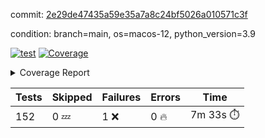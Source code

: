 commit: [2e29de47435a59e35a7a8c24bf5026a010571c3f](https://github.com/rcmdnk/homebrew-file/tree/2e29de47435a59e35a7a8c24bf5026a010571c3f)

condition: branch=main, os=macos-12, python_version=3.9

[![test](https://github.com/rcmdnk/homebrew-file/actions/workflows/test.yml/badge.svg)](https://github.com/rcmdnk/homebrew-file/actions/runs/4662826436)
<a href="https://github.com/rcmdnk/homebrew-file/blob/2e29de47435a59e35a7a8c24bf5026a010571c3f/README.md"><img alt="Coverage" src="https://img.shields.io/badge/Coverage-54%25-orange.svg" /></a><details><summary>Coverage Report </summary><table><tr><th>File</th><th>Stmts</th><th>Miss</th><th>Cover</th><th>Missing</th></tr><tbody><tr><td colspan="5"><b>bin</b></td></tr><tr><td>&nbsp; &nbsp;<a href="https://github.com/rcmdnk/homebrew-file/blob/2e29de47435a59e35a7a8c24bf5026a010571c3f/bin/brew-file">brew-file</a></td><td>1881</td><td>858</td><td>54%</td><td><a href="https://github.com/rcmdnk/homebrew-file/blob/2e29de47435a59e35a7a8c24bf5026a010571c3f/bin/brew-file#L43-L58">43&ndash;58</a>, <a href="https://github.com/rcmdnk/homebrew-file/blob/2e29de47435a59e35a7a8c24bf5026a010571c3f/bin/brew-file#L63-L65">63&ndash;65</a>, <a href="https://github.com/rcmdnk/homebrew-file/blob/2e29de47435a59e35a7a8c24bf5026a010571c3f/bin/brew-file#L158">158</a>, <a href="https://github.com/rcmdnk/homebrew-file/blob/2e29de47435a59e35a7a8c24bf5026a010571c3f/bin/brew-file#L273">273</a>, <a href="https://github.com/rcmdnk/homebrew-file/blob/2e29de47435a59e35a7a8c24bf5026a010571c3f/bin/brew-file#L292">292</a>, <a href="https://github.com/rcmdnk/homebrew-file/blob/2e29de47435a59e35a7a8c24bf5026a010571c3f/bin/brew-file#L357">357</a>, <a href="https://github.com/rcmdnk/homebrew-file/blob/2e29de47435a59e35a7a8c24bf5026a010571c3f/bin/brew-file#L360-L363">360&ndash;363</a>, <a href="https://github.com/rcmdnk/homebrew-file/blob/2e29de47435a59e35a7a8c24bf5026a010571c3f/bin/brew-file#L377-L382">377&ndash;382</a>, <a href="https://github.com/rcmdnk/homebrew-file/blob/2e29de47435a59e35a7a8c24bf5026a010571c3f/bin/brew-file#L420-L425">420&ndash;425</a>, <a href="https://github.com/rcmdnk/homebrew-file/blob/2e29de47435a59e35a7a8c24bf5026a010571c3f/bin/brew-file#L436">436</a>, <a href="https://github.com/rcmdnk/homebrew-file/blob/2e29de47435a59e35a7a8c24bf5026a010571c3f/bin/brew-file#L641">641</a>, <a href="https://github.com/rcmdnk/homebrew-file/blob/2e29de47435a59e35a7a8c24bf5026a010571c3f/bin/brew-file#L643">643</a>, <a href="https://github.com/rcmdnk/homebrew-file/blob/2e29de47435a59e35a7a8c24bf5026a010571c3f/bin/brew-file#L645">645</a>, <a href="https://github.com/rcmdnk/homebrew-file/blob/2e29de47435a59e35a7a8c24bf5026a010571c3f/bin/brew-file#L662-L666">662&ndash;666</a>, <a href="https://github.com/rcmdnk/homebrew-file/blob/2e29de47435a59e35a7a8c24bf5026a010571c3f/bin/brew-file#L679-L684">679&ndash;684</a>, <a href="https://github.com/rcmdnk/homebrew-file/blob/2e29de47435a59e35a7a8c24bf5026a010571c3f/bin/brew-file#L694">694</a>, <a href="https://github.com/rcmdnk/homebrew-file/blob/2e29de47435a59e35a7a8c24bf5026a010571c3f/bin/brew-file#L710">710</a>, <a href="https://github.com/rcmdnk/homebrew-file/blob/2e29de47435a59e35a7a8c24bf5026a010571c3f/bin/brew-file#L714-L718">714&ndash;718</a>, <a href="https://github.com/rcmdnk/homebrew-file/blob/2e29de47435a59e35a7a8c24bf5026a010571c3f/bin/brew-file#L736-L750">736&ndash;750</a>, <a href="https://github.com/rcmdnk/homebrew-file/blob/2e29de47435a59e35a7a8c24bf5026a010571c3f/bin/brew-file#L843-L858">843&ndash;858</a>, <a href="https://github.com/rcmdnk/homebrew-file/blob/2e29de47435a59e35a7a8c24bf5026a010571c3f/bin/brew-file#L886">886</a>, <a href="https://github.com/rcmdnk/homebrew-file/blob/2e29de47435a59e35a7a8c24bf5026a010571c3f/bin/brew-file#L897-L898">897&ndash;898</a>, <a href="https://github.com/rcmdnk/homebrew-file/blob/2e29de47435a59e35a7a8c24bf5026a010571c3f/bin/brew-file#L906">906</a>, <a href="https://github.com/rcmdnk/homebrew-file/blob/2e29de47435a59e35a7a8c24bf5026a010571c3f/bin/brew-file#L919-L924">919&ndash;924</a>, <a href="https://github.com/rcmdnk/homebrew-file/blob/2e29de47435a59e35a7a8c24bf5026a010571c3f/bin/brew-file#L928-L930">928&ndash;930</a>, <a href="https://github.com/rcmdnk/homebrew-file/blob/2e29de47435a59e35a7a8c24bf5026a010571c3f/bin/brew-file#L934-L937">934&ndash;937</a>, <a href="https://github.com/rcmdnk/homebrew-file/blob/2e29de47435a59e35a7a8c24bf5026a010571c3f/bin/brew-file#L1032-L1034">1032&ndash;1034</a>, <a href="https://github.com/rcmdnk/homebrew-file/blob/2e29de47435a59e35a7a8c24bf5026a010571c3f/bin/brew-file#L1037">1037</a>, <a href="https://github.com/rcmdnk/homebrew-file/blob/2e29de47435a59e35a7a8c24bf5026a010571c3f/bin/brew-file#L1043">1043</a>, <a href="https://github.com/rcmdnk/homebrew-file/blob/2e29de47435a59e35a7a8c24bf5026a010571c3f/bin/brew-file#L1066-L1069">1066&ndash;1069</a>, <a href="https://github.com/rcmdnk/homebrew-file/blob/2e29de47435a59e35a7a8c24bf5026a010571c3f/bin/brew-file#L1131">1131</a>, <a href="https://github.com/rcmdnk/homebrew-file/blob/2e29de47435a59e35a7a8c24bf5026a010571c3f/bin/brew-file#L1160">1160</a>, <a href="https://github.com/rcmdnk/homebrew-file/blob/2e29de47435a59e35a7a8c24bf5026a010571c3f/bin/brew-file#L1193">1193</a>, <a href="https://github.com/rcmdnk/homebrew-file/blob/2e29de47435a59e35a7a8c24bf5026a010571c3f/bin/brew-file#L1196">1196</a>, <a href="https://github.com/rcmdnk/homebrew-file/blob/2e29de47435a59e35a7a8c24bf5026a010571c3f/bin/brew-file#L1208">1208</a>, <a href="https://github.com/rcmdnk/homebrew-file/blob/2e29de47435a59e35a7a8c24bf5026a010571c3f/bin/brew-file#L1210">1210</a>, <a href="https://github.com/rcmdnk/homebrew-file/blob/2e29de47435a59e35a7a8c24bf5026a010571c3f/bin/brew-file#L1241">1241</a>, <a href="https://github.com/rcmdnk/homebrew-file/blob/2e29de47435a59e35a7a8c24bf5026a010571c3f/bin/brew-file#L1245">1245</a>, <a href="https://github.com/rcmdnk/homebrew-file/blob/2e29de47435a59e35a7a8c24bf5026a010571c3f/bin/brew-file#L1249-L1252">1249&ndash;1252</a>, <a href="https://github.com/rcmdnk/homebrew-file/blob/2e29de47435a59e35a7a8c24bf5026a010571c3f/bin/brew-file#L1254-L1257">1254&ndash;1257</a>, <a href="https://github.com/rcmdnk/homebrew-file/blob/2e29de47435a59e35a7a8c24bf5026a010571c3f/bin/brew-file#L1286-L1300">1286&ndash;1300</a>, <a href="https://github.com/rcmdnk/homebrew-file/blob/2e29de47435a59e35a7a8c24bf5026a010571c3f/bin/brew-file#L1305-L1308">1305&ndash;1308</a>, <a href="https://github.com/rcmdnk/homebrew-file/blob/2e29de47435a59e35a7a8c24bf5026a010571c3f/bin/brew-file#L1311-L1317">1311&ndash;1317</a>, <a href="https://github.com/rcmdnk/homebrew-file/blob/2e29de47435a59e35a7a8c24bf5026a010571c3f/bin/brew-file#L1322">1322</a>, <a href="https://github.com/rcmdnk/homebrew-file/blob/2e29de47435a59e35a7a8c24bf5026a010571c3f/bin/brew-file#L1330">1330</a>, <a href="https://github.com/rcmdnk/homebrew-file/blob/2e29de47435a59e35a7a8c24bf5026a010571c3f/bin/brew-file#L1336-L1341">1336&ndash;1341</a>, <a href="https://github.com/rcmdnk/homebrew-file/blob/2e29de47435a59e35a7a8c24bf5026a010571c3f/bin/brew-file#L1352-L1374">1352&ndash;1374</a>, <a href="https://github.com/rcmdnk/homebrew-file/blob/2e29de47435a59e35a7a8c24bf5026a010571c3f/bin/brew-file#L1402">1402</a>, <a href="https://github.com/rcmdnk/homebrew-file/blob/2e29de47435a59e35a7a8c24bf5026a010571c3f/bin/brew-file#L1418-L1425">1418&ndash;1425</a>, <a href="https://github.com/rcmdnk/homebrew-file/blob/2e29de47435a59e35a7a8c24bf5026a010571c3f/bin/brew-file#L1430-L1446">1430&ndash;1446</a>, <a href="https://github.com/rcmdnk/homebrew-file/blob/2e29de47435a59e35a7a8c24bf5026a010571c3f/bin/brew-file#L1451-L1455">1451&ndash;1455</a>, <a href="https://github.com/rcmdnk/homebrew-file/blob/2e29de47435a59e35a7a8c24bf5026a010571c3f/bin/brew-file#L1469-L1516">1469&ndash;1516</a>, <a href="https://github.com/rcmdnk/homebrew-file/blob/2e29de47435a59e35a7a8c24bf5026a010571c3f/bin/brew-file#L1519-L1550">1519&ndash;1550</a>, <a href="https://github.com/rcmdnk/homebrew-file/blob/2e29de47435a59e35a7a8c24bf5026a010571c3f/bin/brew-file#L1555-L1589">1555&ndash;1589</a>, <a href="https://github.com/rcmdnk/homebrew-file/blob/2e29de47435a59e35a7a8c24bf5026a010571c3f/bin/brew-file#L1594-L1675">1594&ndash;1675</a>, <a href="https://github.com/rcmdnk/homebrew-file/blob/2e29de47435a59e35a7a8c24bf5026a010571c3f/bin/brew-file#L1678-L1687">1678&ndash;1687</a>, <a href="https://github.com/rcmdnk/homebrew-file/blob/2e29de47435a59e35a7a8c24bf5026a010571c3f/bin/brew-file#L1700">1700</a>, <a href="https://github.com/rcmdnk/homebrew-file/blob/2e29de47435a59e35a7a8c24bf5026a010571c3f/bin/brew-file#L1705">1705</a>, <a href="https://github.com/rcmdnk/homebrew-file/blob/2e29de47435a59e35a7a8c24bf5026a010571c3f/bin/brew-file#L1710-L1749">1710&ndash;1749</a>, <a href="https://github.com/rcmdnk/homebrew-file/blob/2e29de47435a59e35a7a8c24bf5026a010571c3f/bin/brew-file#L1753-L1862">1753&ndash;1862</a>, <a href="https://github.com/rcmdnk/homebrew-file/blob/2e29de47435a59e35a7a8c24bf5026a010571c3f/bin/brew-file#L1872-L1884">1872&ndash;1884</a>, <a href="https://github.com/rcmdnk/homebrew-file/blob/2e29de47435a59e35a7a8c24bf5026a010571c3f/bin/brew-file#L1888">1888</a>, <a href="https://github.com/rcmdnk/homebrew-file/blob/2e29de47435a59e35a7a8c24bf5026a010571c3f/bin/brew-file#L1897-L1975">1897&ndash;1975</a>, <a href="https://github.com/rcmdnk/homebrew-file/blob/2e29de47435a59e35a7a8c24bf5026a010571c3f/bin/brew-file#L1983-L2028">1983&ndash;2028</a>, <a href="https://github.com/rcmdnk/homebrew-file/blob/2e29de47435a59e35a7a8c24bf5026a010571c3f/bin/brew-file#L2031-L2038">2031&ndash;2038</a>, <a href="https://github.com/rcmdnk/homebrew-file/blob/2e29de47435a59e35a7a8c24bf5026a010571c3f/bin/brew-file#L2042-L2043">2042&ndash;2043</a>, <a href="https://github.com/rcmdnk/homebrew-file/blob/2e29de47435a59e35a7a8c24bf5026a010571c3f/bin/brew-file#L2048-L2092">2048&ndash;2092</a>, <a href="https://github.com/rcmdnk/homebrew-file/blob/2e29de47435a59e35a7a8c24bf5026a010571c3f/bin/brew-file#L2101-L2137">2101&ndash;2137</a>, <a href="https://github.com/rcmdnk/homebrew-file/blob/2e29de47435a59e35a7a8c24bf5026a010571c3f/bin/brew-file#L2140-L2146">2140&ndash;2146</a>, <a href="https://github.com/rcmdnk/homebrew-file/blob/2e29de47435a59e35a7a8c24bf5026a010571c3f/bin/brew-file#L2150-L2158">2150&ndash;2158</a>, <a href="https://github.com/rcmdnk/homebrew-file/blob/2e29de47435a59e35a7a8c24bf5026a010571c3f/bin/brew-file#L2180-L2181">2180&ndash;2181</a>, <a href="https://github.com/rcmdnk/homebrew-file/blob/2e29de47435a59e35a7a8c24bf5026a010571c3f/bin/brew-file#L2185">2185</a>, <a href="https://github.com/rcmdnk/homebrew-file/blob/2e29de47435a59e35a7a8c24bf5026a010571c3f/bin/brew-file#L2196-L2197">2196&ndash;2197</a>, <a href="https://github.com/rcmdnk/homebrew-file/blob/2e29de47435a59e35a7a8c24bf5026a010571c3f/bin/brew-file#L2207-L2376">2207&ndash;2376</a>, <a href="https://github.com/rcmdnk/homebrew-file/blob/2e29de47435a59e35a7a8c24bf5026a010571c3f/bin/brew-file#L2382-L2537">2382&ndash;2537</a>, <a href="https://github.com/rcmdnk/homebrew-file/blob/2e29de47435a59e35a7a8c24bf5026a010571c3f/bin/brew-file#L2565">2565</a>, <a href="https://github.com/rcmdnk/homebrew-file/blob/2e29de47435a59e35a7a8c24bf5026a010571c3f/bin/brew-file#L2590">2590</a>, <a href="https://github.com/rcmdnk/homebrew-file/blob/2e29de47435a59e35a7a8c24bf5026a010571c3f/bin/brew-file#L2667">2667</a>, <a href="https://github.com/rcmdnk/homebrew-file/blob/2e29de47435a59e35a7a8c24bf5026a010571c3f/bin/brew-file#L2672-L2683">2672&ndash;2683</a>, <a href="https://github.com/rcmdnk/homebrew-file/blob/2e29de47435a59e35a7a8c24bf5026a010571c3f/bin/brew-file#L2707-L2715">2707&ndash;2715</a>, <a href="https://github.com/rcmdnk/homebrew-file/blob/2e29de47435a59e35a7a8c24bf5026a010571c3f/bin/brew-file#L2738">2738</a>, <a href="https://github.com/rcmdnk/homebrew-file/blob/2e29de47435a59e35a7a8c24bf5026a010571c3f/bin/brew-file#L2750">2750</a>, <a href="https://github.com/rcmdnk/homebrew-file/blob/2e29de47435a59e35a7a8c24bf5026a010571c3f/bin/brew-file#L2766">2766</a>, <a href="https://github.com/rcmdnk/homebrew-file/blob/2e29de47435a59e35a7a8c24bf5026a010571c3f/bin/brew-file#L2780-L2784">2780&ndash;2784</a>, <a href="https://github.com/rcmdnk/homebrew-file/blob/2e29de47435a59e35a7a8c24bf5026a010571c3f/bin/brew-file#L2788-L2791">2788&ndash;2791</a>, <a href="https://github.com/rcmdnk/homebrew-file/blob/2e29de47435a59e35a7a8c24bf5026a010571c3f/bin/brew-file#L2794-L2797">2794&ndash;2797</a>, <a href="https://github.com/rcmdnk/homebrew-file/blob/2e29de47435a59e35a7a8c24bf5026a010571c3f/bin/brew-file#L2800-L2808">2800&ndash;2808</a>, <a href="https://github.com/rcmdnk/homebrew-file/blob/2e29de47435a59e35a7a8c24bf5026a010571c3f/bin/brew-file#L2837-L2844">2837&ndash;2844</a>, <a href="https://github.com/rcmdnk/homebrew-file/blob/2e29de47435a59e35a7a8c24bf5026a010571c3f/bin/brew-file#L2855-L2862">2855&ndash;2862</a>, <a href="https://github.com/rcmdnk/homebrew-file/blob/2e29de47435a59e35a7a8c24bf5026a010571c3f/bin/brew-file#L2943-L2945">2943&ndash;2945</a>, <a href="https://github.com/rcmdnk/homebrew-file/blob/2e29de47435a59e35a7a8c24bf5026a010571c3f/bin/brew-file#L2966">2966</a>, <a href="https://github.com/rcmdnk/homebrew-file/blob/2e29de47435a59e35a7a8c24bf5026a010571c3f/bin/brew-file#L2972">2972</a>, <a href="https://github.com/rcmdnk/homebrew-file/blob/2e29de47435a59e35a7a8c24bf5026a010571c3f/bin/brew-file#L2983-L3595">2983&ndash;3595</a>, <a href="https://github.com/rcmdnk/homebrew-file/blob/2e29de47435a59e35a7a8c24bf5026a010571c3f/bin/brew-file#L3599">3599</a></td></tr><tr><td><b>TOTAL</b></td><td><b>1881</b></td><td><b>858</b></td><td><b>54%</b></td><td>&nbsp;</td></tr></tbody></table></details>

| Tests | Skipped | Failures | Errors | Time |
| ----- | ------- | -------- | -------- | ------------------ |
| 152 | 0 :zzz: | 1 :x: | 0 :fire: | 7m 33s :stopwatch: |


